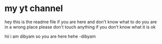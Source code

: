 # my yt channel
hey this is the readme file if you are here and don't know what to do you are in a wrong place please don't touch anything if you don't know what it is ok

hii
i am dibyam
so you are here hehe
-dibyam